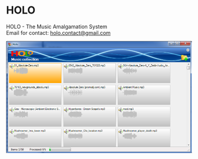 HOLO
====

HOLO - The Music Amalgamation System  
Email for contact: holo.contact@gmail.com

<img src="/Docs/Images/Screenshot.png">
